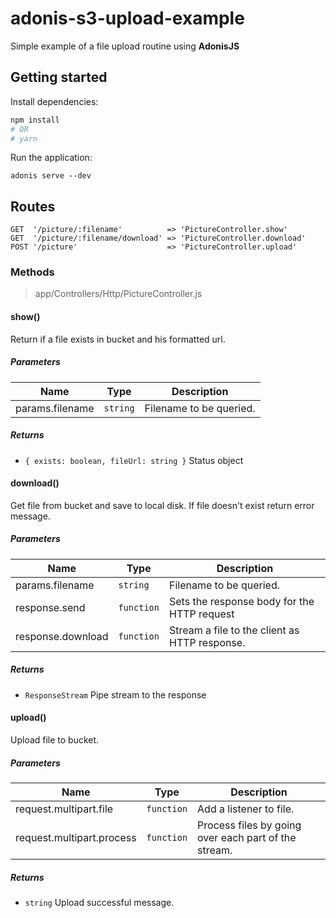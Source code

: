 # adonis-s3-upload-example

Simple example of a file upload routine using **AdonisJS**

## Getting started

Install dependencies:

```sh
npm install
# OR
# yarn
```

Run the application:

```
adonis serve --dev
```

## Routes
```
GET  '/picture/:filename'          => 'PictureController.show'
GET  '/picture/:filename/download' => 'PictureController.download'
POST '/picture'                    => 'PictureController.upload'
```

### Methods

> app/Controllers/Http/PictureController.js

#### show()

Return if a file exists in bucket and his formatted url.

##### Parameters

| Name            | Type     | Description             |
| --------------- | -------- | ----------------------- |
| params.filename | `string` | Filename to be queried. |

##### Returns

- `{ exists: boolean, fileUrl: string }` Status object

#### download()

Get file from bucket and save to local disk.
If file doesn't exist return error message.

##### Parameters

| Name              | Type       | Description                                   |
| ----------------- | ---------- | --------------------------------------------- |
| params.filename   | `string`   | Filename to be queried.                       |
| response.send     | `function` | Sets the response body for the HTTP request   |
| response.download | `function` | Stream a file to the client as HTTP response. |

##### Returns

- `ResponseStream` Pipe stream to the response

#### upload()

Upload file to bucket.

##### Parameters

| Name                      | Type       | Description                                          |
| ------------------------- | ---------- | ---------------------------------------------------- |
| request.multipart.file    | `function` | Add a listener to file.                              |
| request.multipart.process | `function` | Process files by going over each part of the stream. |

##### Returns

- `string` Upload successful message.
